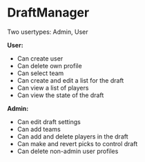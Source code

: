 # DraftManager

Two usertypes: Admin, User

**User:**
 - Can create user
 - Can delete own profile
 - Can select team
 - Can create and edit a list for the draft
 - Can view a list of players
 - Can view the state of the draft
 
 **Admin:**
 - Can edit draft settings
 - Can add teams
 - Can add and delete players in the draft
 - Can make and revert picks to control draft
 - Can delete non-admin user profiles
